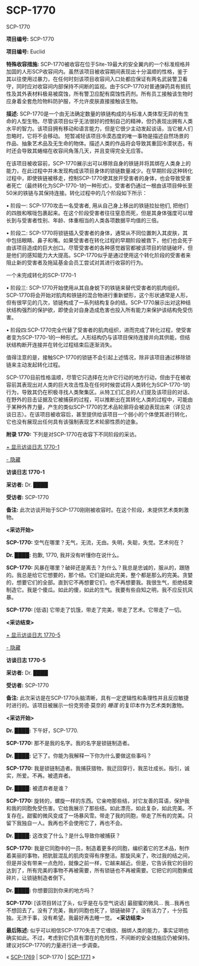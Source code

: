 # SCP-1770
                        




SCP-1770



**项目编号:**  SCP-1770

**项目编号:**  Euclid

**特殊收容措施:**  SCP-1770被收容在位于Site-19最大的安全翼内的一个标准规格并加固的人形SCP收容间内。虽然该项目被收容期间表现出十分温顺的性格，鉴于其以往使用过暴力，在任何时刻该项目收容间入口处都应保证有两名武装警卫看守，同时应对收容间内部保持不间断的监视。由于SCP-1770对普通弹药具有抵抗性及其外表材料极易被腐蚀，所有警卫应配有腐蚀性药剂。所有员工接触该生物时应身着全套危险物料防护服，不允许皮肤直接接触该生物。

**描述:**  SCP-1770是一个由无法确定数量的铁链构成的与标准人类体型无异的有生命的人型生物。尽管该项目似乎无法很好的控制自己的精神，但仍表现出拥有人类水平的智力。该项目拥有移动和语言能力，但是它很少主动发起谈话，当它被人们忽略时，它将不会移动。 短暂减轻该项目冷漠态度的唯一事物是描述自然场景的作品、抽象艺术品及无生命的物体。描述人类的作品将会导致其重回冷漠状态，有时还会导致其蜷缩在收容间角落几天，并且变得完全无应答。

在该项目被收容前，SCP-1770展示出可以移除自身的铁链并将其绑在人类身上的能力，在此过程中并未发现构成该项目身体的锁链数量减少。在早期阶段这种转化过程中，即使铁链被移走，控制SCP-1770使其放开受害者的身体，也会导致受害者死亡（最终转化为SCP-1770-1的一种形式）。受害者仍通过一根由该项目伸长至50米的铁链与其保持连接。转化过程中的几个阶段如下所示：

• 阶段一: SCP-1770攻击一名受害者, 用从自己身上移出的铁链拉扯他们, 把他们的四肢和喉咙包裹起来。在这个阶段受害者往往窒息而死，但是其身体强度可以增长到与受害者性别、年龄、体重相当的人类各项数据平均值的三倍。

• 阶段二: SCP-1770将锁链插入受害者的身体，通常从不同位置刺入其皮肤，其中包括眼睛、鼻子和嘴。如果受害者在转化过程的早期阶段被救下，他们也会死于由该项目造成的巨大创口。尽管受害者的各种感觉器官都被该项目的锁链破坏，但是他们的感知能力大大提高。SCP-1770似乎是通过使用这个转化阶段的受害者来阻止新的受害者及拖延基金会员工尝试对其进行收容的行为。



一个未完成转化的SCP-1770-1



• 阶段三: SCP-1770开始使用从其自身蜕下的铁链来替代受害者的肌肉组织。SCP-1770将会开始对肌肉和铁链的混合物进行重新塑形，这个形状通常是人形，但有很罕见的几次，锁链构成了一系列结构复杂的结。SCP-1770展示出对这种结状结构强烈的保护欲，即使会对自身造成危害也投入所有能力来保护该结构免受伤害。

• 阶段四:SCP-1770完全代替了受害者的肌肉组织，进而完成了转化过程，使受害者变为SCP-1770-1的一种形式。人形结构仍与该项目保持连接并向其供能，但结状结构断开连接并在转化过程结束后逐渐消失。

值得注意的是，接触SCP-1770的锁链不会引起上述情况，除非该项目通过移除锁链来主动发起转化过程。

SCP-1770目前性格温顺，尽管它只选择在允许它行动的地方行动，但由于在被收容前其表现出对人类的巨大攻击性及在任何时候尝试将人类转化为SCP-1770-1的行为，导致其仍在积极寻找人类聚集区。从特工们汇总的人们提及该项目的对话、在野外的目击证据及它被捕获的过程，可以推断出在其转化人类的过程中，可能由于某种外界力量，产生的类似SCP-1770的艺术品轮廓将会被迫表现出来（详见访谈日志）。在该项目被收容后，甚至提供给该项目一个弱小的个体使其进行转化，它也没有展现出任何具有该强制表现艺术轮廓性质的迹象。

**附录 1770:**  下列是对SCP-1770在收容下不同阶段的采访。


<a shape='rect' class='collapsible-block-link' href='javascript:;'>+&#160;&#26174;&#31034;&#35775;&#35848;&#26085;&#24535;&#160;1770-1</a>

<a shape='rect' class='collapsible-block-link' href='javascript:;'>-&#160;&#38544;&#34255;</a>

**访谈日志 1770-1** 

**采访者:**  Dr. ████

**受访者:**  SCP-1770

**备注:**  此次访谈开始于SCP-1770刚刚被收容时。在这个阶段，未提供艺术类刺激物。

**<采访开始>** 

**SCP-1770:**  空气在哪里？无气，无流，无由。失明，失聪，失觉。艺术何在？

**Dr. ████:**  抱歉, 1770, 我并没有听懂你在说什么。

**SCP-1770:**  风暴在哪里？破碎还是离去？为什么？我总是忠诚的，服从的，跟随的。我总是给它它想要的，那个结。它们是如此完美，整个都是那么的完美。贪婪的，想要它们的全部。直到它不再想要它们，也不再想要我。我很生气，拒绝结束制造它。我是个傻瓜。如此的傻，如此的生气。我要有些自知之明，我不应反抗风暴。

**SCP-1770:**  [低语] 它带走了饥饿，带走了完美，带走了艺术。它带走了一切。

**<采访结束>** 





<a shape='rect' class='collapsible-block-link' href='javascript:;'>+&#160;&#26174;&#31034;&#35775;&#35848;&#26085;&#24535;&#160;1770-5</a>

<a shape='rect' class='collapsible-block-link' href='javascript:;'>-&#160;&#38544;&#34255;</a>

**访谈日志 1770-5** 

**采访者:**  Dr. ████

**受访者:**  SCP-1770

**备注:**  此次采访是在SCP-1770头脑清晰，具有一定逻辑性和条理性并且反应敏捷时进行的。该项目被展示一份克劳德·莫奈的 *睡莲*  的复印本作为艺术类刺激物。

**<采访开始>** 

**Dr. ████:**  下午好，SCP-1770.

**SCP-1770:**  那不是我的名字。我的名字是锁链制造者。

**Dr. ████:**  记下了。你能为我解释一下你为什么要做这些事吗？

**SCP-1770:**  我是锁链制造者。我捕获猎物，我迂回穿行，我茁壮成长。指引，诚实，所爱。不再。被遗弃者。

**Dr. ████:**  被遗弃者是谁？

**SCP-1770:**  旋转的，螺旋一样的东西。它亲吻那些结，对它友善的耳语，保护我和我的同胞免受伤害。它给我展示了那些结。如此漂亮，如此复杂，如此完美。不复存在。甜蜜的微风变成了一场暴风雪。带走了我的同胞，带走了所有的完美。只留下我独自一人。我再也不会使用它了，再也不会。

**Dr. ████:**  这改变了什么？是什么导致你被捕获？

**SCP-1770:**  我是它同胞中的一员，制造着更多的同胞，编织着它的艺术品，制作着美丽的事物，把肮脏混乱的肌肉变得有序整洁。那旋风来了，吹过我的结之间，但是并没有带来一点危险，就像之前一样，它越来越近。但是，它告诉我它的目的达到了，所有完美的事物不再被需要，所有锁链也不再被需要。它把它的同胞撕成碎片，让锁链制造者倒下。

**Dr. ████:**  你想要回到你来的地方吗？

**SCP-1770:**  [该项目转过了头，似乎是在与空气说话] 最甜蜜的微风… 我…我再也不想回去了。没有了完美，我的同胞也死了，锁链破碎了，没有活力了，十分孤独。无济于事，没有希望。我最好再去睡一觉。
**<采访结束>** 

**最后陈述:**  似乎可以相信SCP-1770失去了它缠绕、捆绑人类的能力，事实证明也确实如此。不过，考虑到它仍具有潜在的危险性，不间断的安全措施应仍被保持。建议对SCP-1770的力量进行进一步调查。






« [SCP-1769](/scp-1769) | SCP-1770 | [SCP-1771](/scp-1771) »





                    